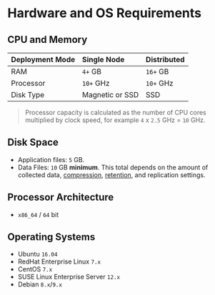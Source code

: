 # Hardware and OS Requirements

## CPU and Memory

| Deployment Mode | Single Node | Distributed |
| --- | :--- | :--- |
| RAM | `4+` GB | `16+` GB |
| Processor | `10+` GHz | `10+` GHz |
| Disk Type | Magnetic or SSD | SSD |

> Processor capacity is calculated as the number of CPU cores multiplied by clock speed, for example `4` x `2.5` GHz = `10` GHz.

## Disk Space

* Application files: `5` GB.
* Data Files: `10` GB **minimum**. This total depends on the amount of collected data, [compression](../administration/compaction/README.md), [retention](../administration/data_retention.md), and replication settings.

## Processor Architecture

* `x86_64` / `64` bit

## Operating Systems

* Ubuntu `16.04`
* RedHat Enterprise Linux `7.x`
* CentOS `7.x`
* SUSE Linux Enterprise Server `12.x`
* Debian `8.x`/`9.x`
